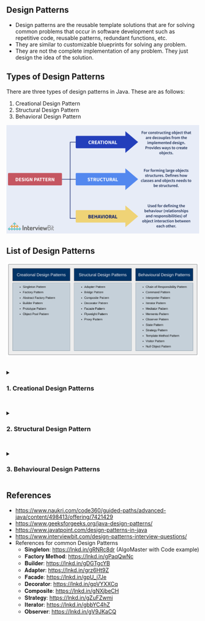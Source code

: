 ## Design Patterns

- Design patterns are the reusable template solutions that are for solving common problems that occur in software development such as repetitive code, reusable patterns, redundant functions, etc.
- They are similar to customizable blueprints for solving any problem.
- They are not the complete implementation of any problem. They just design the idea of the solution.


## Types of Design Patterns

There are three types of design patterns in Java. These are as follows:
1. Creational Design Pattern
2. Structural Design Pattern 
3. Behavioral Design Pattern

![img.png](assets/img/TypesOfDesignPatterns.png)


## List of Design Patterns

![img.png](assets/img/ListOfDesignPattern.png)

## 

<details>
<summary>

### 1. Creational Design Patterns
</summary>

Creational design patterns in Java deal with object creation mechanisms, trying to create objects in a manner suitable for the situation. These patterns aim to reduce complexities and instability by controlling the object creation process.

**Key Characteristics**:
1. **Encapsulation of Object Creation**: Creational patterns encapsulate the process of object creation, making it easier to change or extend the instantiation logic without affecting other parts of the code.
2. **Reduction of Complexity**: These patterns simplify the creation process of complex objects by providing a structured and consistent way of handling object creation.
3. **Promotion of Loose Coupling**: By using these patterns, the code is less dependent on specific classes and more reliant on interfaces or abstract classes, leading to a more modular and maintainable system.

#### 1.1. Singleton Pattern
The Singleton Pattern ensures that a class has only one instance and provides a global point of access to that instance.
This is useful when exactly one object is necessary to coordinate actions across the system.

- **Example**: Logging, configuration settings, thread pools.

#### 1.2. Factory Pattern
The Factory Pattern defines an interface for creating an object but allows subclasses to alter the type of objects that will be created. It promotes loose coupling by eliminating the need to bind application-specific classes into the code.

- **Example**: When a class cannot anticipate the type of objects, it needs to create.


#### 1.3. Abstract Factory Pattern
The Abstract Factory Pattern provides an interface for creating families of related or dependent objects without specifying their concrete classes. It is often used when there are multiple types of objects that need to be created together.

- **Example**: When a system needs to be independent of the way its products are created or composed.

#### 1.4. Builder Pattern
The Builder Pattern allows for the step-by-step construction of complex objects. It separates the construction of a complex object from its representation, enabling different representations.

- **Example**: When an object requires multiple steps to be created, and its construction process should be independent of the parts it consists of.

#### 1.5. Prototype Pattern
The Prototype Pattern creates new objects by copying an existing object, known as the prototype. This pattern is useful when the cost of creating a new instance of a class is expensive, and you want to clone existing objects instead.

- **Example**: When the cost of creating a new object is more expensive than cloning an existing one.

#### 1.6. Object Pool Pattern
The Object Pool Pattern manages a pool of reusable objects. Instead of creating new instances every time an object is needed, the pool provides an already instantiated object, which can be returned to the pool when no longer in use. This pattern improves performance and memory usage in resource-intensive applications

- **Example**: Managing connections, threads, or other resources that are expensive to create and destroy.
</details>

## 

<details>
<summary>

### 2. Structural Design Pattern
</summary>

Structural design patterns in Java focus on how classes and objects are composed to form larger structures while keeping these structures flexible and efficient. These patterns simplify the relationships between entities, making the design more manageable and scalable.

#### 2.1 Adapter Pattern
The Adapter Pattern allows incompatible interfaces to work together. It acts as a bridge between two incompatible interfaces by converting the interface of a class into another interface the client expects. When an object is used to combine two different interfaces, then we call it as object adapter. If the class is used, then we call it as class adapter.

- **Example**: Connecting a legacy system with a new system by wrapping the legacy code with an adapter class.

#### 2.2 Bridge Pattern
The Bridge Pattern decouples an abstraction from its implementation so that the two can vary independently.
It involves an interface that acts as a bridge,
making the functionality of the concrete classes independent of interface implementers.
To hide the implementation part of an interface from the client application, use a bridge pattern.
It allows access to the abstraction part and not to the implementation part.

- **Example**: Separating the interface and implementation of different shapes and colors so that they can be combined freely.

#### 2.3. Composite Pattern
The Composite Pattern allows you to compose objects into tree-like structures to represent part-whole hierarchies. It lets clients treat individual objects and compositions of objects uniformly.

- **Example**: Representing a hierarchical structure such as an organization chart, where both employees and departments can be treated uniformly.

#### 2.4. Decorator Pattern
The Decorator Pattern allows behavior to be added to an individual object, dynamically, without affecting the behavior of other objects from the same class. It’s used to add functionality to objects without altering their structure.

- **Example**: Adding additional features like scrollbars, borders, etc., to a window in a graphical user interface (GUI).

#### 2.5. Facade Pattern
The Facade Pattern provides a simplified interface to a complex subsystem. It offers a higher-level interface that makes the subsystem easier to use.

- **Example**: A single interface to interact with complex underlying systems like a multimedia system.

#### 2.6. Flyweight Pattern
The Flyweight Pattern minimizes memory usage by sharing as much data as possible with other similar objects. It is particularly useful when you need to create a large number of similar objects.

- **Example**: Sharing common data (like character glyphs in a text editor) among multiple objects to reduce memory footprint.

#### 2.7. Proxy Pattern
The Proxy Pattern provides a surrogate or placeholder for another object to control access to it. It is used to create a representative object that controls access to another object, which may be remote, expensive to create, or need protection.

- **Example**: A proxy class that represents a complex or resource-intensive object and controls access to it, like a security proxy that controls access to the real object based on permissions.
</details>

## 

<details>
<summary>

### 3. Behavioural Design Patterns
</summary>

Behavioral design patterns in Java focus on communication between objects, how they interact, and how responsibilities are distributed among them. These patterns help define the ways objects collaborate, providing solutions for common interaction problems.


#### 3.1. Chain of Responsibility Pattern
The Chain of Responsibility Pattern allows multiple objects to handle a request, with each object having a chance to process it or pass it along the chain. It decouples the sender of a request from its receivers.

- **Example**: Implementing a logging system where messages are passed through different loggers (e.g., ConsoleLogger, FileLogger) until one handles the log request based on severity.

#### 3.2. Command Pattern
The Command Pattern encapsulates a request as an object, thereby allowing for parameterization of clients with queues, requests, and operations. It also supports undoable operations.

- **Example**: Implementing a text editor where each user action (like typing, copying, pasting) is encapsulated as a command, allowing for actions to be undone and redone.

#### 3.3. Interpreter Pattern
The Interpreter Pattern provides a way to evaluate language grammar or expressions. It defines a representation for a language's grammar and an interpreter that interprets sentences in the language.

- **Example**: Implementing a simple calculator that parses and interprets mathematical expressions.

#### 3.4. Iterator Pattern
The Iterator Pattern provides a way to access the elements of a collection sequentially without exposing its underlying representation. It enables traversal of a collection, particularly when its structure is unknown.

- **Example**: Implementing a custom collection class and providing an iterator to iterate over the elements without revealing the collection's implementation.

#### 3.5. Mediator Pattern
The Mediator Pattern defines an object that encapsulates how a set of objects interact. It promotes loose coupling by keeping objects from referring to each other explicitly, and it lets you vary their interaction independently.

- **Example**: Implementing a chat application where a mediator handles the communication between different users (colleagues) in a chat room.

#### 3.6. Memento Pattern
The Memento Pattern captures and externalizes an object's internal state so that it can be restored later without violating encapsulation. It’s often used for implementing undo functionality.

- **Example**: Implementing a game where you can save and restore the state of the game (e.g., saving a game's progress and loading it later).

#### 3.7. Observer Pattern
The Observer Pattern defines a one-to-many dependency between objects so that when one object changes state, all its dependents are notified and updated automatically. It’s also known as the Publish-Subscribe pattern.

- **Example**: Implementing a notification system where multiple subscribers (observers) are notified when there is a change in the state of a data source.

#### 3.8. State Pattern
The State Pattern allows an object to alter its behavior when its internal state changes. The object will appear to change its class.

- **Example**: Implementing a state machine for a traffic light where the behavior changes based on the current state (Red, Green, Yellow).

#### 3.9. Strategy Pattern
The Strategy Pattern defines a family of algorithms, encapsulates each one, and makes them interchangeable. It lets the algorithm vary independently of clients that use it.

- **Example**: Implementing a payment system where different payment methods (Credit Card, PayPal, Bitcoin) can be chosen at runtime.

#### 3.10. Template Method Pattern
The Template Method Pattern defines the skeleton of an algorithm in a method, deferring some steps to subclass. It allows subclasses to redefine certain steps of an algorithm without changing the algorithm's structure.

- **Example**: Implementing a framework for data processing where the structure is defined in the base class, but the data sources (files, databases) are handled by subclasses.

#### 3.11. Visitor Pattern
The Visitor Pattern represents an operation to be performed on the elements of an object structure. It lets you define a new operation without changing the classes of the elements on which it operates.

- **Example**: Implementing a tax calculation system where different tax calculations are applied to different types of products without modifying the product classes.

#### 3.12. Null Object Pattern
The Null Object Pattern provides an object as a surrogate for the lack of an object of a given type. The Null Object provides intelligent "do nothing" behavior, hiding the absence of an object from the client.

- **Example**: Using a Null Logger object that implements the same interface as a real logger but does nothing, avoiding null checks in the code.
</details>


## References

- https://www.naukri.com/code360/guided-paths/advanced-java/content/498413/offering/7421429
- https://www.geeksforgeeks.org/java-design-patterns/
- https://www.javatpoint.com/design-patterns-in-java
- https://www.interviewbit.com/design-patterns-interview-questions/
- References for common Design Patterns
  - 𝐒𝐢𝐧𝐠𝐥𝐞𝐭𝐨𝐧: https://lnkd.in/gRNRc8dr (AlgoMaster with Code example)
  - 𝐅𝐚𝐜𝐭𝐨𝐫𝐲 𝐌𝐞𝐭𝐡𝐨𝐝: https://lnkd.in/gPaqQwNc
  - 𝐁𝐮𝐢𝐥𝐝𝐞𝐫: https://lnkd.in/gDGTgcYB
  - 𝐀𝐝𝐚𝐩𝐭𝐞𝐫: https://lnkd.in/grz6Ht9Z
  - 𝐅𝐚𝐜𝐚𝐝𝐞: https://lnkd.in/gpU_j7Je
  - 𝐃𝐞𝐜𝐨𝐫𝐚𝐭𝐨𝐫: https://lnkd.in/gpVYXXCq
  - 𝐂𝐨𝐦𝐩𝐨𝐬𝐢𝐭𝐞: https://lnkd.in/gNXjbeCH
  - 𝐒𝐭𝐫𝐚𝐭𝐞𝐠𝐲: https://lnkd.in/gZuFZwmi
  - 𝐈𝐭𝐞𝐫𝐚𝐭𝐨𝐫: https://lnkd.in/gbbYC4hZ
  - 𝐎𝐛𝐬𝐞𝐫𝐯𝐞𝐫: https://lnkd.in/gV9JKaCQ